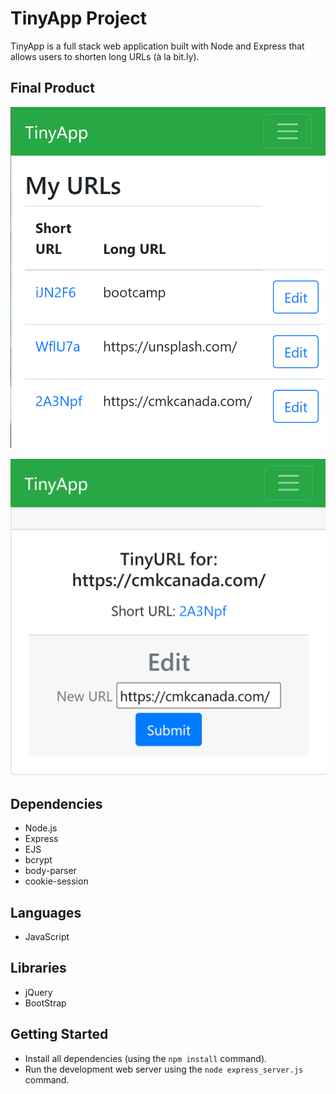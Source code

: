 # TinyApp Project

TinyApp is a full stack web application built with Node and Express that allows users to shorten long URLs (à la bit.ly).

## Final Product

!["My URLs Page"](https://github.com/mcwolfe2011/tinyapp/blob/2b55de094a4e9397ba8d6150a1ec8dd609eb3b1e/docs/urls_page.png?raw=true)

!["Edit URL Page"](https://raw.githubusercontent.com/mcwolfe2011/tinyapp/2b55de094a4e9397ba8d6150a1ec8dd609eb3b1e/docs/tiny_url_creation.png)


## Dependencies

- Node.js
- Express
- EJS
- bcrypt
- body-parser
- cookie-session

## Languages

- JavaScript

## Libraries

- jQuery
- BootStrap

## Getting Started

- Install all dependencies (using the `npm install` command).
- Run the development web server using the `node express_server.js` command.